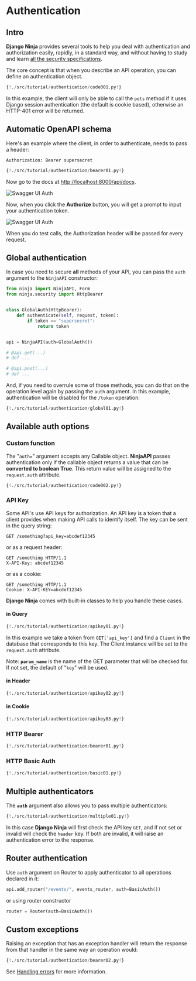 # Authentication

## Intro

**Django Ninja** provides several tools to help you deal with authentication and authorization easily, rapidly, in a standard way, and without having to study and learn <a href="https://swagger.io/docs/specification/authentication/" target="_blank">all the security specifications</a>.

The core concept is that when you describe an API operation, you can define an authentication object.

```Python hl_lines="2 7"
{!./src/tutorial/authentication/code001.py!}
```

In this example, the client will only be able to call the `pets` method if it uses Django session authentication (the default is cookie based), otherwise an HTTP-401 error will be returned.

## Automatic OpenAPI schema

Here's an example where the client, in order to authenticate, needs to pass a header:

`Authorization: Bearer supersecret`

```Python hl_lines="4 5 6 7 10"
{!./src/tutorial/authentication/bearer01.py!}
```

Now go to the docs at <a href="http://localhost:8000/api/docs" target="_blank">http://localhost:8000/api/docs</a>.


![Swagger UI Auth](../img/auth-swagger-ui.png)

Now, when you click the **Authorize** button, you will get a prompt to input your authentication token.

![Swagger UI Auth](../img/auth-swagger-ui-prompt.png)

When you do test calls, the Authorization header will be passed for every request.


## Global authentication 

In case you need to secure **all** methods of your API, you can pass the `auth` argument to the `NinjaAPI` constructor:


```Python hl_lines="11 19"
from ninja import NinjaAPI, Form
from ninja.security import HttpBearer


class GlobalAuth(HttpBearer):
    def authenticate(self, request, token):
        if token == "supersecret":
            return token


api = NinjaAPI(auth=GlobalAuth())

# @api.get(...)
# def ...

# @api.post(...)
# def ...
```

And, if you need to overrule some of those methods, you can do that on the operation level again by passing the `auth` argument. In this example, authentication will be disabled for the `/token` operation:

```Python hl_lines="19"
{!./src/tutorial/authentication/global01.py!}
```

## Available auth options

### Custom function


The "`auth=`" argument accepts any Callable object. **NinjaAPI** passes authentication only if the callable object returns a value that can be **converted to boolean True**. This return value will be assigned to the `request.auth` attribute.

```Python hl_lines="1 2 3 6"
{!./src/tutorial/authentication/code002.py!}
```


### API Key

Some API's use API keys for authorization. An API key is a token that a client provides when making API calls to identify itself. The key can be sent in the query string:
```
GET /something?api_key=abcdef12345
```

or as a request header:

```
GET /something HTTP/1.1
X-API-Key: abcdef12345
```

or as a cookie:

```
GET /something HTTP/1.1
Cookie: X-API-KEY=abcdef12345
```

**Django Ninja** comes with built-in classes to help you handle these cases.


#### in Query

```Python hl_lines="1 2 5 6 7 8 9 10 11 12"
{!./src/tutorial/authentication/apikey01.py!}
```

In this example we take a token from `GET['api_key']` and find a `Client` in the database that corresponds to this key. The Client instance will be set to the `request.auth` attribute.

Note: **`param_name`** is the name of the GET parameter that will be checked for. If not set, the default of "`key`" will be used.


#### in Header

```Python hl_lines="1 4"
{!./src/tutorial/authentication/apikey02.py!}
```

#### in Cookie

```Python hl_lines="1 4"
{!./src/tutorial/authentication/apikey03.py!}
```



### HTTP Bearer

```Python hl_lines="1 4 5 6 7"
{!./src/tutorial/authentication/bearer01.py!}
```

### HTTP Basic Auth

```Python hl_lines="1 4 5 6 7"
{!./src/tutorial/authentication/basic01.py!}
```


## Multiple authenticators

The **`auth`** argument also allows you to pass multiple authenticators:

```Python hl_lines="18"
{!./src/tutorial/authentication/multiple01.py!}
```

In this case **Django Ninja** will first check the API key `GET`, and if not set or invalid will check the `header` key.
If both are invalid, it will raise an authentication error to the response.


## Router authentication

Use `auth` argument on Router to apply authenticator to all operations declared in it:

```Python
api.add_router("/events/", events_router, auth=BasicAuth())
```

or using router constructor
```Python
router = Router(auth=BasicAuth())
```


## Custom exceptions

Raising an exception that has an exception handler will return the response from that handler in
the same way an operation would:

```Python hl_lines="1 4"
{!./src/tutorial/authentication/bearer02.py!}
```

See [Handling errors](errors.md) for more information.
